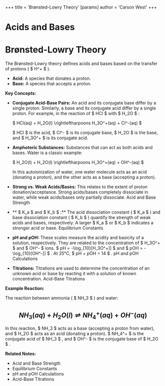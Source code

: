 +++
 title = 'Brønsted-Lowry Theory'
[params]
	author = 'Carson West'
+++
# Acids and Bases
# Brønsted-Lowry Theory

The Brønsted-Lowry theory defines acids and bases based on the transfer of protons ( $ H^+ $ ).

* **Acid:** A species that donates a proton.
* **Base:** A species that accepts a proton.

**Key Concepts:**

* **Conjugate Acid-Base Pairs:**  An acid and its conjugate base differ by a single proton.  Similarly, a base and its conjugate acid differ by a single proton.  For example, in the reaction of  $ HCl $  with  $ H_2O $ :

    $ HCl(aq) + H_2O(l) \rightleftharpoons H_3O^+(aq) + Cl^-(aq) $ 

    $ HCl $  is the acid,  $ Cl^- $  is its conjugate base,  $ H_2O $  is the base, and  $ H_3O^+ $  is its conjugate acid.

* **Amphoteric Substances:**  Substances that can act as both acids and bases.  Water is a classic example:

    $ H_2O(l) + H_2O(l) \rightleftharpoons H_3O^+(aq) + OH^-(aq) $ 

   In this autoionization of water, one water molecule acts as an acid (donating a proton), and the other acts as a base (accepting a proton).

* **Strong vs. Weak Acids/Bases:** This relates to the extent of proton donation/acceptance. Strong acids/bases completely dissociate in water, while weak acids/bases only partially dissociate.  Acid and Base Strength

* ** $ K_a $  and  $ K_b $ :** The acid dissociation constant ( $ K_a $ ) and base dissociation constant ( $ K_b $ ) quantify the strength of weak acids and bases, respectively.  A larger  $ K_a $  or  $ K_b $  indicates a stronger acid or base. Equilibrium Constants

* **pH and pOH:**  These scales measure the acidity and basicity of a solution, respectively. They are related to the concentration of  $ H_3O^+ $  and  $ OH^- $  ions.   $ pH = -\log_{10}[H_3O^+]] $  and  $ pOH = -\log_{10}[OH^-]] $ . At 25°C,  $ pH + pOH = 14 $ . pH and pOH Calculations

* **Titrations:**  Titrations are used to determine the concentration of an unknown acid or base by reacting it with a solution of known concentration. Acid-Base Titrations


**Example Reaction:**

The reaction between ammonia ( $ NH_3 $ ) and water:

##  $$ NH_3(aq) + H_2O(l) \rightleftharpoons NH_4^+(aq) + OH^-(aq) $$  
In this reaction,  $ NH_3 $  acts as a base (accepting a proton from water), and  $ H_2O $  acts as an acid (donating a proton).  $ NH_4^+ $  is the conjugate acid of  $ NH_3 $ , and  $ OH^- $  is the conjugate base of  $ H_2O $ .


**Related Notes:**

* Acid and Base Strength
* Equilibrium Constants
* pH and pOH Calculations
* Acid-Base Titrations

